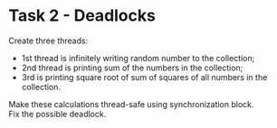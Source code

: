 # Task 2 - Deadlocks

Create three threads:
- 1st thread is infinitely writing random number to the collection;
- 2nd thread is printing sum of the numbers in the collection;
- 3rd is printing square root of sum of squares of all numbers in the collection.

Make these calculations thread-safe using synchronization block. \
Fix the possible deadlock.
